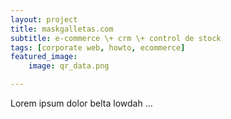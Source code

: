 ```yaml
---
layout: project
title: maskgalletas.com
subtitle: e-commerce \+ crm \+ control de stock
tags: [corporate web, howto, ecommerce]
featured_image:
    image: qr_data.png

---
```


Lorem ipsum dolor belta lowdah ...